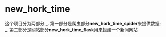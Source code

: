 # new_hork_time
这个项目分为两部分
_. 第一部分是爬虫部分**new_hork_time_spider**来提供数据;
_. 第二部分是网站部分**new_hork_time_flask**用来搭建一个新闻网站
